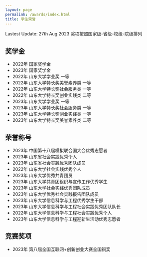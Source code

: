 ```yaml
---
layout: page
permalink: /awards/index.html
title: 学生荣誉
---
```


Lastest Update: 27th Aug 2023
奖项按照国家级-省级-校级-院级排列

## 奖学金

- 2022年 国家奖学金
- 2023年 国家奖学金
- 2022年 山东大学学业奖 一等
- 2022年 山东大学特长奖美誉素养类 一等
- 2022年 山东大学特长奖社会服务类 一等
- 2022年 山东大学特长奖创业实践类 二等
- 2023年 山东大学学业奖 一等
- 2023年 山东大学特长奖社会服务类 一等
- 2023年 山东大学特长奖创业实践类 一等
- 2023年 山东大学特长奖美誉素养类 二等<br>

## 荣誉称号

- 2023年 中国第十八届模拟联合国大会优秀志愿者
- 2023年 山东省社会实践优秀个人
- 2023年 山东省社会实践优秀团队成员
- 2022年 山东大学社会实践优秀个人
- 2023年 山东大学优秀共青团员
- 2023年 山东大学共青团组织与宣传工作优秀学生
- 2023年 山东大学社会实践优秀团队成员
- 2023年 山东大学优秀社会实践报告团队成员
- 2023年 山东大学信息科学与工程优秀学生干部
- 2023年 山东大学信息科学与工程社会实践优秀团队队长
- 2022年 山东大学信息科学与工程社会实践优秀个人
- 2023年 山东大学信息科学与工程迎新生活动优秀志愿者<br>

## 竞赛奖项

- 2023年 第八届全国互联网+创新创业大赛全国铜奖<br>

